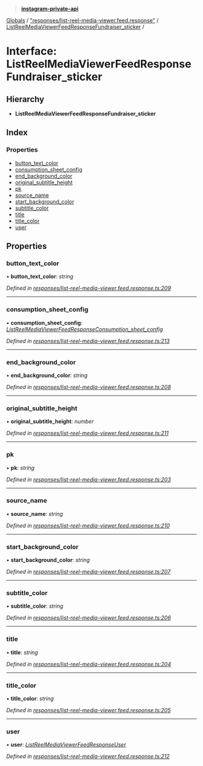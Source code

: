 > **[instagram-private-api](../README.md)**

[Globals](../README.md) / ["responses/list-reel-media-viewer.feed.response"](../modules/_responses_list_reel_media_viewer_feed_response_.md) / [ListReelMediaViewerFeedResponseFundraiser_sticker](_responses_list_reel_media_viewer_feed_response_.listreelmediaviewerfeedresponsefundraiser_sticker.md) /

# Interface: ListReelMediaViewerFeedResponseFundraiser_sticker

## Hierarchy

* **ListReelMediaViewerFeedResponseFundraiser_sticker**

## Index

### Properties

* [button_text_color](_responses_list_reel_media_viewer_feed_response_.listreelmediaviewerfeedresponsefundraiser_sticker.md#button_text_color)
* [consumption_sheet_config](_responses_list_reel_media_viewer_feed_response_.listreelmediaviewerfeedresponsefundraiser_sticker.md#consumption_sheet_config)
* [end_background_color](_responses_list_reel_media_viewer_feed_response_.listreelmediaviewerfeedresponsefundraiser_sticker.md#end_background_color)
* [original_subtitle_height](_responses_list_reel_media_viewer_feed_response_.listreelmediaviewerfeedresponsefundraiser_sticker.md#original_subtitle_height)
* [pk](_responses_list_reel_media_viewer_feed_response_.listreelmediaviewerfeedresponsefundraiser_sticker.md#pk)
* [source_name](_responses_list_reel_media_viewer_feed_response_.listreelmediaviewerfeedresponsefundraiser_sticker.md#source_name)
* [start_background_color](_responses_list_reel_media_viewer_feed_response_.listreelmediaviewerfeedresponsefundraiser_sticker.md#start_background_color)
* [subtitle_color](_responses_list_reel_media_viewer_feed_response_.listreelmediaviewerfeedresponsefundraiser_sticker.md#subtitle_color)
* [title](_responses_list_reel_media_viewer_feed_response_.listreelmediaviewerfeedresponsefundraiser_sticker.md#title)
* [title_color](_responses_list_reel_media_viewer_feed_response_.listreelmediaviewerfeedresponsefundraiser_sticker.md#title_color)
* [user](_responses_list_reel_media_viewer_feed_response_.listreelmediaviewerfeedresponsefundraiser_sticker.md#user)

## Properties

###  button_text_color

• **button_text_color**: *string*

*Defined in [responses/list-reel-media-viewer.feed.response.ts:209](https://github.com/dilame/instagram-private-api/blob/3e16058/src/responses/list-reel-media-viewer.feed.response.ts#L209)*

___

###  consumption_sheet_config

• **consumption_sheet_config**: *[ListReelMediaViewerFeedResponseConsumption_sheet_config](_responses_list_reel_media_viewer_feed_response_.listreelmediaviewerfeedresponseconsumption_sheet_config.md)*

*Defined in [responses/list-reel-media-viewer.feed.response.ts:213](https://github.com/dilame/instagram-private-api/blob/3e16058/src/responses/list-reel-media-viewer.feed.response.ts#L213)*

___

###  end_background_color

• **end_background_color**: *string*

*Defined in [responses/list-reel-media-viewer.feed.response.ts:208](https://github.com/dilame/instagram-private-api/blob/3e16058/src/responses/list-reel-media-viewer.feed.response.ts#L208)*

___

###  original_subtitle_height

• **original_subtitle_height**: *number*

*Defined in [responses/list-reel-media-viewer.feed.response.ts:211](https://github.com/dilame/instagram-private-api/blob/3e16058/src/responses/list-reel-media-viewer.feed.response.ts#L211)*

___

###  pk

• **pk**: *string*

*Defined in [responses/list-reel-media-viewer.feed.response.ts:203](https://github.com/dilame/instagram-private-api/blob/3e16058/src/responses/list-reel-media-viewer.feed.response.ts#L203)*

___

###  source_name

• **source_name**: *string*

*Defined in [responses/list-reel-media-viewer.feed.response.ts:210](https://github.com/dilame/instagram-private-api/blob/3e16058/src/responses/list-reel-media-viewer.feed.response.ts#L210)*

___

###  start_background_color

• **start_background_color**: *string*

*Defined in [responses/list-reel-media-viewer.feed.response.ts:207](https://github.com/dilame/instagram-private-api/blob/3e16058/src/responses/list-reel-media-viewer.feed.response.ts#L207)*

___

###  subtitle_color

• **subtitle_color**: *string*

*Defined in [responses/list-reel-media-viewer.feed.response.ts:206](https://github.com/dilame/instagram-private-api/blob/3e16058/src/responses/list-reel-media-viewer.feed.response.ts#L206)*

___

###  title

• **title**: *string*

*Defined in [responses/list-reel-media-viewer.feed.response.ts:204](https://github.com/dilame/instagram-private-api/blob/3e16058/src/responses/list-reel-media-viewer.feed.response.ts#L204)*

___

###  title_color

• **title_color**: *string*

*Defined in [responses/list-reel-media-viewer.feed.response.ts:205](https://github.com/dilame/instagram-private-api/blob/3e16058/src/responses/list-reel-media-viewer.feed.response.ts#L205)*

___

###  user

• **user**: *[ListReelMediaViewerFeedResponseUser](_responses_list_reel_media_viewer_feed_response_.listreelmediaviewerfeedresponseuser.md)*

*Defined in [responses/list-reel-media-viewer.feed.response.ts:212](https://github.com/dilame/instagram-private-api/blob/3e16058/src/responses/list-reel-media-viewer.feed.response.ts#L212)*